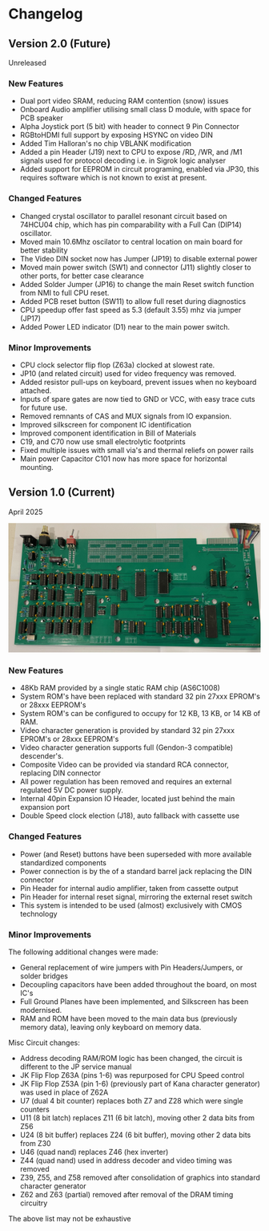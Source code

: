 
# Changelog

## Version 2.0 (Future)

Unreleased

### New Features

* Dual port video SRAM, reducing RAM contention (snow) issues
* Onboard Audio amplifier utilising small class D module, with space for PCB speaker
* Alpha Joystick port (5 bit) with header to connect 9 Pin Connector
* RGBtoHDMI full support by exposing HSYNC on video DIN
* Added Tim Halloran's no chip VBLANK modification  
* Added a pin Header (J19) next to CPU to expose /RD, /WR, and /M1 signals
  used for protocol decoding i.e. in Sigrok logic analyser
* Added support for EEPROM in circuit programing, enabled via JP30,
  this requires software which is not known to exist at present.

### Changed Features

- Changed crystal oscillator to parallel resonant circuit based on 74HCU04 chip, 
  which has pin comparability with a Full Can (DIP14) oscillator. 
- Moved main 10.6Mhz oscilator to central location on main board for better stability 
- The Video DIN socket now has Jumper (JP19) to disable external power
- Moved main power switch (SW1) and connector (J11) slightly closer to other ports, for better case clearance
- Added Solder Jumper (JP16) to change the main Reset switch function from NMI to full CPU reset.
- Added PCB reset button (SW11) to allow full reset during diagnostics
- CPU speedup offer fast speed as 5.3 (default 3.55) mhz via jumper (JP17)
- Added Power LED indicator (D1) near to the main power switch.

### Minor Improvements  

- CPU clock selector flip flop (Z63a) clocked at slowest rate.
- JP10 (and related circuit) used for video frequency was removed.
- Added resistor pull-ups on keyboard, prevent issues when no keyboard attached.
- Inputs of spare gates are now tied to GND or VCC, with easy trace cuts for future use.
- Removed remnants of CAS and MUX signals from IO expansion.
- Improved silkscreen for component IC identification
- Improved component identification in Bill of Materials
- C19, and C70 now use small electrolytic footprints
- Fixed multiple issues with small via's and thermal reliefs on power rails
- Main power Capacitor C101 now has more space for horizontal mounting.

## Version 1.0 (Current)

April 2025

![MainboardFrontBuiltK1](/images/IMG_8736.jpeg)

### New Features

* 48Kb RAM provided by a single static RAM chip (AS6C1008)
* System ROM's have been replaced with standard 32 pin 27xxx EPROM's or 28xxx EEPROM's
* System ROM's can be configured to occupy for 12 KB, 13 KB, or 14 KB of RAM.
* Video character generation is provided by standard 32 pin 27xxx EPROM's or 28xxx EEPROM's  
* Video character generation supports full (Gendon-3 compatible) descender's.
* Composite Video can be provided via standard RCA connector, replacing DIN connector
* All power regulation has been removed and requires an external regulated 5V DC power supply.
* Internal 40pin Expansion IO Header, located just behind the main expansion port
* Double Speed clock election (J18), auto fallback with cassette use

### Changed Features

* Power (and Reset) buttons have been superseded with more available standardized components
* Power connection is by the of a standard barrel jack replacing the DIN connector
* Pin Header for internal audio amplifier, taken from cassette output
* Pin Header for internal reset signal, mirroring the external reset switch
* This system is intended to be used (almost) exclusively with CMOS technology

### Minor Improvements  

The following additional changes were made:
- General replacement of wire jumpers with Pin Headers/Jumpers, or solder bridges
- Decoupling capacitors have been added throughout the board, on most IC's
- Full Ground Planes have been implemented, and Silkscreen has been modernised.
- RAM and ROM have been moved to the main data bus (previously memory data), leaving only keyboard on memory data.

Misc Circuit changes:
- Address decoding RAM/ROM logic has been changed, the circuit is different to the JP service manual
- JK Flip Flop Z63A (pins 1-6) was repurposed for CPU Speed control
- JK Flip Flop Z53A (pin 1-6) (previously part of Kana character generator) was used in place of Z62A
- U7 (dual 4 bit counter) replaces both Z7 and Z28 which were single counters
- U11 (8 bit latch) replaces Z11 (6 bit latch), moving other 2 data bits from Z56
- U24 (8 bit buffer) replaces Z24 (6 bit buffer), moving other 2 data bits from Z30
- U46 (quad nand) replaces Z46 (hex inverter)
- Z44 (quad nand) used in address decoder and video timing was removed
- Z39, Z55, and Z58 removed after consolidation of graphics into standard character generator
- Z62 and Z63 (partial) removed after removal of the DRAM timing circuitry

The above list may not be exhaustive
